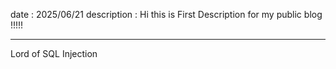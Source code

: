 date : 2025/06/21
description : Hi this is First Description for my public blog !!!!!

---

Lord of SQL Injection